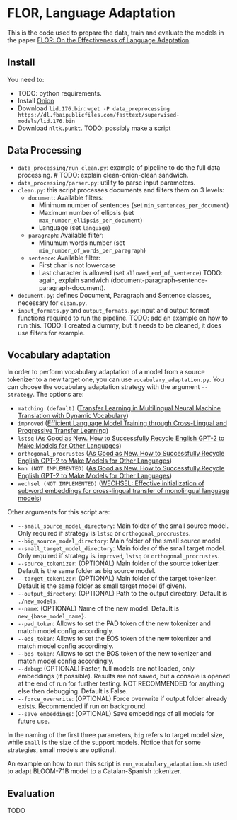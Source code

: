 # FLOR, Language Adaptation

This is the code used to prepare the data, train and evaluate the models in the paper [FLOR: On the Effectiveness of Language Adaptation](https://aclanthology.org/2024.lrec-main.650/). 

## Install

You need to:
- TODO: python requirements.
- Install [Onion](https://corpus.tools/wiki/Onion)
- Download `lid.176.bin`: `wget -P data_preprocessing https://dl.fbaipublicfiles.com/fasttext/supervised-models/lid.176.bin`
- Download `nltk.punkt`. TODO: possibly make a script 

## Data Processing
- `data_processing/run_clean.py`: example of pipeline to do the full data processing.  # TODO: explain clean-onion-clean sandwich.
- `data_processing/parser.py`: utility to parse input parameters.
- `clean.py`: this script processes documents and filters them on 3 levels:
    - `document`: Available filters:
        - Minimum number of sentences (set `min_sentences_per_document`)
        - Maximum number of ellipsis (set `max_number_ellipsis_per_document`)
        - Language (set `language`)
    - `paragraph`: Available filter:
        - Minumum words number (set `min_number_of_words_per_paragraph`)
    - `sentence`: Available filter:
        - First char is not lowercase
        - Last character is allowed (set `allowed_end_of_sentence`)
    TODO: again, explain sandwich (document-paragraph-sentence-paragraph-document).
- `document.py`: defines Document, Paragraph and Sentence classes, necessary for `clean.py`.
- `input_formats.py` and `output_formats.py`: input and output format functions required to run the pipeline.
TODO: add an example on how to run this.
TODO: I created a dummy, but it needs to be cleaned, it does use filters for example.


## Vocabulary adaptation
 
In order to perform vocabulary adaptation of a model from a source tokenizer to a new target one, you can use `vocabulary_adaptation.py`.
You can choose the vocabulary adaptation strategy with the argument `--strategy`. The options are:
- `matching (default)` ([Transfer Learning in Multilingual Neural Machine Translation with Dynamic Vocabulary](https://aclanthology.org/2018.iwslt-1.8/))
- `improved` ([Efficient Language Model Training through Cross-Lingual and Progressive Transfer Learning](https://arxiv.org/abs/2301.09626))
- `lstsq` ([As Good as New. How to Successfully Recycle English GPT-2 to Make Models for Other Languages](https://aclanthology.org/2021.findings-acl.74/))
- `orthogonal_procrustes` ([As Good as New. How to Successfully Recycle English GPT-2 to Make Models for Other Languages](https://aclanthology.org/2021.findings-acl.74/))
- `knn (NOT IMPLEMENTED)` ([As Good as New. How to Successfully Recycle English GPT-2 to Make Models for Other Languages](https://aclanthology.org/2021.findings-acl.74/))
- `wechsel (NOT IMPLEMENTED)` ([WECHSEL: Effective initialization of subword embeddings for
cross-lingual transfer of monolingual language models](https://aclanthology.org/2022.naacl-main.293.pdf))
 
Other arguments for this script are:
- `--small_source_model_directory`: Main folder of the small source model. Only required if strategy is `lstsq` or `orthogonal_procrustes`.
- `--big_source_model_directory`: Main folder of the small source model. 
- `--small_target_model_directory`: Main folder of the small target model. Only required if strategy is `improved`, `lstsq` or `orthogonal_procrustes`.
- `--source_tokenizer`: (OPTIONAL) Main folder of the source tokenizer. Default is the same folder as big source model. 
- `--target_tokenizer`: (OPTIONAL) Main folder of the target tokenizer. Default is the same folder as small target model (if given).
- `--output_directory`: (OPTIONAL) Path to the output directory. Default is `./new_models`.
- `--name`: (OPTIONAL) Name of the new model. Default is `new_{base_model_name}`.
- `--pad_token`: Allows to set the PAD token of the new tokenizer and match model config accordingly.
- `--eos_token`: Allows to set the EOS token of the new tokenizer and match model config accordingly.
- `--bos_token`: Allows to set the BOS token of the new tokenizer and match model config accordingly.
- `--debug`: (OPTIONAL) Faster, full models are not loaded, only embeddings (if possible). Results are not saved, but a console is opened at the end of run for further testing. NOT RECOMMENDED for anything else then debugging. Default is False.
- `--force_overwrite`: (OPTIONAL) Force overwrite if output folder already exists. Recommended if run on background. 
- `--save_embeddings`: (OPTIONAL) Save embeddings of all models for future use.

In the naming of the first three parameters, `big` refers to target model size, while `small` is the size of the support models. Notice that for some strategies, small models are optional.
 
An example on how to run this script is `run_vocabulary_adaptation.sh` used to adapt BLOOM-7.1B model to a Catalan-Spanish tokenizer.


## Evaluation
TODO


